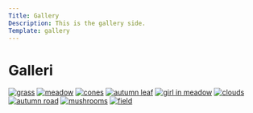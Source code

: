 ```yaml
---
Title: Gallery
Description: This is the gallery side.
Template: gallery
---
```


Galleri
=========================

<picture>
    <source media="(min-width: 668px)" srcset="%base_url%/image/gallery/1.jpg">
    <a href = "%base_url%/image/gallery/1.jpg"> <img src="%base_url%/image/gallery/1.jpg?w=375&h=265&crop-to-fit&q=60" alt="grass"></a>
</picture>

<picture>
    <source media="(min-width: 668px)" srcset="%base_url%/image/gallery/2.jpg">
    <a href = "%base_url%/image/gallery/2.jpg"><img src="%base_url%/image/gallery/2.jpg?w=375&h=265&crop-to-fit&q=60" alt="meadow"></a>
</picture>

<picture>
    <source media="(min-width: 668px)" srcset="%base_url%/image/gallery/3.jpg">
    <a href = "%base_url%/image/gallery/3.jpg"><img src="%base_url%/image/gallery/3.jpg?w=375&h=265&crop-to-fit&q=60" alt="cones"></a>
</picture>

<picture>
    <source media="(min-width: 668px)" srcset="%base_url%/image/gallery/4.jpg">
    <a href = "%base_url%/image/gallery/4.jpg"><img src="%base_url%/image/gallery/4.jpg?w=375&h=265&crop-to-fit&q=60" alt="autumn leaf"></a>
</picture>

<picture>
    <source media="(min-width: 668px)" srcset="%base_url%/image/gallery/5.jpg">
    <a href = "%base_url%/image/gallery/5.jpg"><img src="%base_url%/image/gallery/5.jpg?w=375&h=265&crop-to-fit&q=60" alt="girl in meadow"></a>
</picture>

<picture>
    <source media="(min-width: 668px)" srcset="%base_url%/image/gallery/6.jpg">
    <a href = "%base_url%/image/gallery/6.jpg"><img src="%base_url%/image/gallery/6.jpg?w=375&h=265&crop-to-fit&q=60" alt="clouds"></a>
</picture>

<picture>
    <source media="(min-width: 668px)" srcset="%base_url%/image/gallery/7.jpg">
    <a href = "%base_url%/image/gallery/7.jpg"><img src="%base_url%/image/gallery/7.jpg?w=375&h=265&crop-to-fit&q=60" alt="autumn road"></a>
</picture>

<picture>
    <source media="(min-width: 668px)" srcset="%base_url%/image/gallery/8.jpg">
    <a href = "%base_url%/image/gallery/8.jpg"> <img src="%base_url%/image/gallery/8.jpg?w=375&h=265&crop-to-fit&q=60" alt="mushrooms"></a>
</picture>

<picture>
    <source media="(min-width: 668px)" srcset="%base_url%/image/gallery/9.jpg">
    <a href = "%base_url%/image/gallery/9.jpg"><img src="%base_url%/image/gallery/9.jpg?w=375&h=265&crop-to-fit&q=60" alt="field"></a>
</picture>

